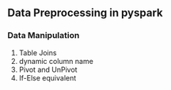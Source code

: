 ## Data Preprocessing in pyspark

### Data Manipulation
1. Table Joins
2. dynamic column name
3. Pivot and UnPivot
4. If-Else equivalent
